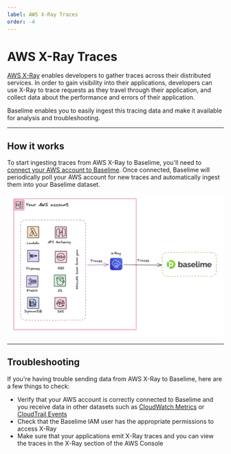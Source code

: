 ```yaml
---
label: AWS X-Ray Traces
order: -4
---
```


# AWS X-Ray Traces

[AWS X-Ray](https://aws.amazon.com/xray/) enables developers to gather traces across their distributed services. In order to gain visibility into their applications, developers can use X-Ray to trace requests as they travel through their application, and collect data about the performance and errors of their application.

Baselime enables you to easily ingest this tracing data and make it available for analysis and troubleshooting.

---

## How it works

To start ingesting traces from AWS X-Ray to Baselime, you'll need to [connect your AWS account to Baselime](../readme.md). Once connected, Baselime will periodically poll your AWS account for new traces and automatically ingest them into your Baselime dataset.

![Sending X-Ray Traces to Baselime](../assets/images/illustrations/sending-data/xray.png)

---

## Troubleshooting

If you're having trouble sending data from AWS X-Ray to Baselime, here are a few things to check:

- Verify that your AWS account is correctly connected to Baselime and you receive data in other datasets such as [CloudWatch Metrics](./cloudwatch-metrics.md) or [CloudTrail Events](./cloudtrail.md)
- Check that the Baselime IAM user has the appropriate permissions to access X-Ray
- Make sure that your applications emit X-Ray traces and you can view the traces in the X-Ray section of the AWS Console
